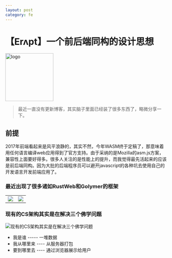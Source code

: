 ```yaml
---
layout: post
category: fe
---
```

# 【Erʌpt】一个前后端同构的设计思想

<img src="http://ww1.sinaimg.cn/large/89d0a2e1ly1fikrpw68t9j208c08cdfx.jpg" alt="logo" width="150px">

> 最近一直没有更新博客，其实脑子里面已经装了很多东西了，略微分享一下。

## 前提

2017年前端看起来是风平浪静的，其实不然，今年WASM终于定稿了，那意味着用任何语言编译web应用得到了官方支持。由于采纳的是Mozilla的asm.js方案，兼容性上面要好得多。很多人关注的是性能上的提升，而我觉得最先活起来的应该是前后端同构。因为大批的后端程序员可以避开javascript的各种坑去使用自己的开发语言开发前端应用了。

### 最近出现了很多诸如RustWeb和Golymer的框架

<table>
<tr>
<td>
<img src="http://ww1.sinaimg.cn/mw690/89d0a2e1ly1fir7gp7j3ej20r40k6abz.jpg"/>
</td>
<td>
<img src="http://ww1.sinaimg.cn/mw690/89d0a2e1ly1fir7nz5t8qj21040qcabg.jpg"/>
</td>
</tr>
</table>

### 现有的CS架构其实是在解决三个佛学问题

![现有的CS架构其实是在解决三个佛学问题](http://ww1.sinaimg.cn/thumbnail/89d0a2e1ly1fir7ta8jaij20a90a9437.jpg)

* 我是谁 ----- 一堆数据
* 我从哪里来 ---- 从服务器打包
* 要到哪里去 ---- 通过浏览器展示给用户
